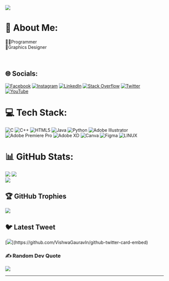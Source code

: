 [![](https://visitcount.itsvg.in/api?id=sajjadul-islam-shuvo&icon=5&color=1)](https://visitcount.itsvg.in)
# 💫 About Me:
👨‍💻Programmer<br>🎨Graphics Designer<br><br><br>


## 🌐 Socials:
[![Facebook](https://img.shields.io/badge/Facebook-%231877F2.svg?logo=Facebook&logoColor=white)](https://facebook.com/https://fb.com/sajjadul.islam.shuvoo) 
[![Instagram](https://img.shields.io/badge/Instagram-%23E4405F.svg?logo=Instagram&logoColor=white)](https://instagram.com/https://instagram.com/sajjadul.islam.shuvo) 
[![LinkedIn](https://img.shields.io/badge/LinkedIn-%230077B5.svg?logo=linkedin&logoColor=white)](https://linkedin.com/in/https://linkedin.com/in/sajjadul-islam-shuvo) 
[![Stack Overflow](https://img.shields.io/badge/-Stackoverflow-FE7A16?logo=stack-overflow&logoColor=white)](https://stackoverflow.com/users/https://stackoverflow.com/users/21212239/saju) [![Twitter](https://img.shields.io/badge/Twitter-%231DA1F2.svg?logo=Twitter&logoColor=white)](https://twitter.com/https://twitter.com/sajjad_shuvo_) 
[![YouTube](https://img.shields.io/badge/YouTube-%23FF0000.svg?logo=YouTube&logoColor=white)](https://youtube.com/@https://www.youtube.com/@x-knightfury)

# 💻 Tech Stack:
![C](https://img.shields.io/badge/c-%2300599C.svg?style=flat&logo=c&logoColor=white) ![C++](https://img.shields.io/badge/c++-%2300599C.svg?style=flat&logo=c%2B%2B&logoColor=white) ![HTML5](https://img.shields.io/badge/html5-%23E34F26.svg?style=flat&logo=html5&logoColor=white) ![Java](https://img.shields.io/badge/java-%23ED8B00.svg?style=flat&logo=java&logoColor=white) ![Python](https://img.shields.io/badge/python-3670A0?style=flat&logo=python&logoColor=ffdd54) ![Adobe Illustrator](https://img.shields.io/badge/adobeillustrator-%23FF9A00.svg?style=flat&logo=adobeillustrator&logoColor=white) ![Adobe Premiere Pro](https://img.shields.io/badge/Adobe%20Premiere%20Pro-9999FF.svg?style=flat&logo=Adobe%20Premiere%20Pro&logoColor=white) ![Adobe XD](https://img.shields.io/badge/Adobe%20XD-470137?style=flat&logo=Adobe%20XD&logoColor=#FF61F6) ![Canva](https://img.shields.io/badge/Canva-%2300C4CC.svg?style=flat&logo=Canva&logoColor=white) 	![Figma](https://img.shields.io/badge/figma-%23F24E1E.svg?style=flat&logo=figma&logoColor=white) ![LINUX](https://img.shields.io/badge/Linux-FCC624?style=flat&logo=linux&logoColor=black)
# 📊 GitHub Stats:
![](https://github-readme-stats.vercel.app/api/top-langs/?username=sajjadul-islam-shuvo&theme=radical&hide_border=false&include_all_commits=false&count_private=false&layout=compact)
![](https://github-readme-stats.vercel.app/api?username=sajjadul-islam-shuvo&theme=radical&hide_border=false&include_all_commits=false&count_private=false)<br/>
![](https://github-readme-streak-stats.herokuapp.com/?user=sajjadul-islam-shuvo&theme=radical&hide_border=false)<br/>

## 🏆 GitHub Trophies
![](https://github-profile-trophy.vercel.app/?username=sajjadul-islam-shuvo&theme=radical&no-frame=false&no-bg=true&margin-w=4)

## 🐦 Latest Tweet
[![](https://gtce.itsvg.in/api?username=https://twitter.com/sajjad_shuvo_)](https://github.com/VishwaGauravIn/github-twitter-card-embed)

### ✍️ Random Dev Quote
![](https://quotes-github-readme.vercel.app/api?type=horizontal&theme=radical)

---

<!-- Proudly created with GPRM ( https://gprm.itsvg.in ) -->
